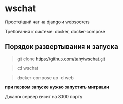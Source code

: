 # wschat

Простейший чат на django и websockets

Требования к системе: docker, docker-compose

## Порядок развертывания и запуска

> git clone https://github.com/tahy/wschat.git

> cd wschat

> docker-compose up -d web

**при первом запуске нужно запустить миграции**

Джанго сервер висит на 8000 порту